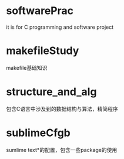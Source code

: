 # softwarePrac
it is for C programming and software project
# makefileStudy
makefile基础知识
# structure_and_alg
包含C语言中涉及到的数据结构与算法，精简程序
# sublimeCfgb
sumlime text*的配置，包含一些package的使用
